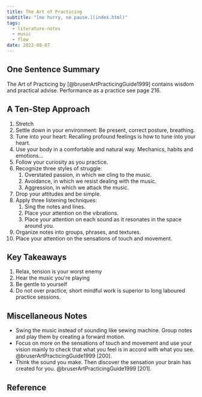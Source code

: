 ```yaml
---
title: The Art of Practicing
subtitle: "[no hurry, no pause.](index.html)"
tags:
  - literature-notes
  - music
  - flow
date: 2022-08-07
---
```


## One Sentence Summary

The Art of Practicing by [@bruserArtPracticingGuide1999] contains wisdom and practical advise. Performance as a practice see page 216.

## A Ten-Step Approach

1. Stretch
2. Settle down in your environment: Be present, correct posture, breathing.
3. Tune into your heart: Recalling profound feelings is how to tune into your heart.
4. Use your body in a comfortable and natural way. Mechanics, habits and emotions…
5. Follow your curiosity as you practice.
6. Recognize three styles of struggle:
    1. Overstated passion, in which we cling to the music.
    2. Avoidance, in which we resist dealing with the music.
    3. Aggression, in which we attack the music.
7. Drop your attitudes and be simple.
8. Apply three listening techniques:
    1. Sing the notes and lines.
    2. Place your attention on the vibrations.
    3. Place your attention on each sound as it resonates in the space around you.
9. Organize notes into groups, phrases, and textures.
10. Place your attention on the sensations of touch and movement.

## Key Takeaways

1. Relax, tension is your worst enemy
2. Hear the music you're playing
3. Be gentle to yourself
4. Do not over practice, short mindful work is superior to long laboured practice sessions.

## Miscellaneous Notes

- Swing the music instead of sounding like sewing machine. Group notes and play them by creating a forward motion.
- Focus on more on the sensations of touch and movement and use your vision mainly to check that what you feel is in accord with what you see. @bruserArtPracticingGuide1999 [200].
- Think the sound you make. Then discover the sensation your brain has created for you. @bruserArtPracticingGuide1999 [201].

## Reference
